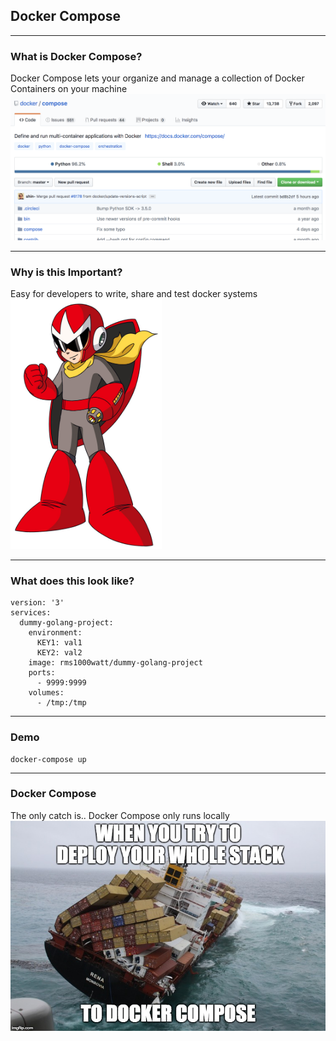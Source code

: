 <!-- .slide: data-background="img/background-green-orig.jpg" -->

## Docker Compose

---
<!-- .slide: data-background="img/background-green-orig.jpg" -->

### What is Docker Compose?

Docker Compose lets your organize and manage a collection of Docker Containers on your machine   <!-- .element: class="fragment" -->
<img src="./img/docker-compose-github.png" style="background-color:white">   <!-- .element: class="fragment" -->

---
<!-- .slide: data-background="img/background-green-orig.jpg" -->

### Why is this Important?

<div class="fragment">
  Easy for developers to write, share and test docker systems<br>
  <img src="./img/proto-man.png" height="400" style="background-color:white">
</div>

---
<!-- .slide: data-background="img/background-green-orig.jpg" -->

### What does this look like?

    version: '3'
    services:
      dummy-golang-project:
        environment:
          KEY1: val1
          KEY2: val2
        image: rms1000watt/dummy-golang-project
        ports:
          - 9999:9999
        volumes:
          - /tmp:/tmp

---
<!-- .slide: data-background="img/background-green-orig.jpg" -->

### Demo

    docker-compose up

---
<!-- .slide: data-background="img/background-green-orig.jpg" -->

### Docker Compose

The only catch is.. Docker Compose only runs locally <!-- .element: class="fragment" -->
![Docker Compose locally](./img/containers-fall-over.jpg) <!-- .element: class="fragment" -->
